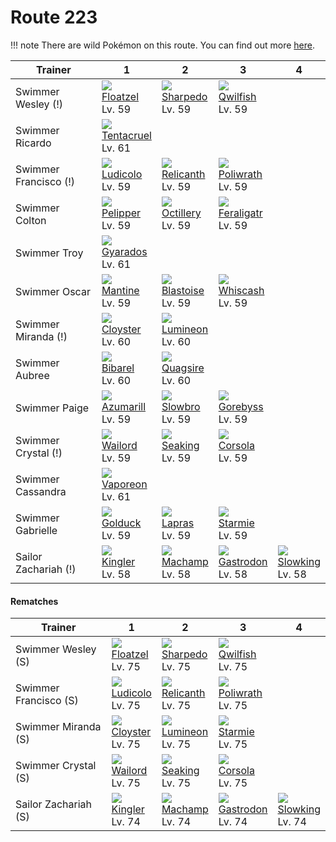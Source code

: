 # Route 223

!!! note
    There are wild Pokémon on this route. You can find out more [here](/wild_pokemon/route_223/).


Trainer               | 1                                    | 2                                    | 3                                    | 4                                    
---                   | ---                                  | ---                                  | ---                                  | ---                                  
Swimmer Wesley (!)    | ![][419]<br> [Floatzel]<br> Lv. 59   | ![][319]<br> [Sharpedo]<br> Lv. 59   | ![][211]<br> [Qwilfish]<br> Lv. 59   
Swimmer Ricardo       | ![][073]<br> [Tentacruel]<br> Lv. 61 
Swimmer Francisco (!) | ![][272]<br> [Ludicolo]<br> Lv. 59   | ![][369]<br> [Relicanth]<br> Lv. 59  | ![][062]<br> [Poliwrath]<br> Lv. 59  
Swimmer Colton        | ![][279]<br> [Pelipper]<br> Lv. 59   | ![][224]<br> [Octillery]<br> Lv. 59  | ![][160]<br> [Feraligatr]<br> Lv. 59 
Swimmer Troy          | ![][130]<br> [Gyarados]<br> Lv. 61   
Swimmer Oscar         | ![][226]<br> [Mantine]<br> Lv. 59    | ![][009]<br> [Blastoise]<br> Lv. 59  | ![][340]<br> [Whiscash]<br> Lv. 59   
Swimmer Miranda (!)   | ![][091]<br> [Cloyster]<br> Lv. 60   | ![][457]<br> [Lumineon]<br> Lv. 60   
Swimmer Aubree        | ![][400]<br> [Bibarel]<br> Lv. 60    | ![][195]<br> [Quagsire]<br> Lv. 60   
Swimmer Paige         | ![][184]<br> [Azumarill]<br> Lv. 59  | ![][080]<br> [Slowbro]<br> Lv. 59    | ![][368]<br> [Gorebyss]<br> Lv. 59   
Swimmer Crystal (!)   | ![][321]<br> [Wailord]<br> Lv. 59    | ![][119]<br> [Seaking]<br> Lv. 59    | ![][222]<br> [Corsola]<br> Lv. 59    
Swimmer Cassandra     | ![][134]<br> [Vaporeon]<br> Lv. 61   
Swimmer Gabrielle     | ![][055]<br> [Golduck]<br> Lv. 59    | ![][131]<br> [Lapras]<br> Lv. 59     | ![][121]<br> [Starmie]<br> Lv. 59    
Sailor Zachariah (!)  | ![][099]<br> [Kingler]<br> Lv. 58    | ![][068]<br> [Machamp]<br> Lv. 58    | ![][423]<br> [Gastrodon]<br> Lv. 58  | ![][199]<br> [Slowking]<br> Lv. 58   

#### Rematches

Trainer               | 1                                   | 2                                   | 3                                   | 4                                   
---                   | ---                                 | ---                                 | ---                                 | ---                                 
Swimmer Wesley (S)    | ![][419]<br> [Floatzel]<br> Lv. 75  | ![][319]<br> [Sharpedo]<br> Lv. 75  | ![][211]<br> [Qwilfish]<br> Lv. 75  
Swimmer Francisco (S) | ![][272]<br> [Ludicolo]<br> Lv. 75  | ![][369]<br> [Relicanth]<br> Lv. 75 | ![][062]<br> [Poliwrath]<br> Lv. 75 
Swimmer Miranda (S)   | ![][091]<br> [Cloyster]<br> Lv. 75  | ![][457]<br> [Lumineon]<br> Lv. 75  | ![][121]<br> [Starmie]<br> Lv. 75   
Swimmer Crystal (S)   | ![][321]<br> [Wailord]<br> Lv. 75   | ![][119]<br> [Seaking]<br> Lv. 75   | ![][222]<br> [Corsola]<br> Lv. 75   
Sailor Zachariah (S)  | ![][099]<br> [Kingler]<br> Lv. 74   | ![][068]<br> [Machamp]<br> Lv. 74   | ![][423]<br> [Gastrodon]<br> Lv. 74 | ![][199]<br> [Slowking]<br> Lv. 74  


[Blastoise]: /pokemon_changes/009/
[Golduck]: /pokemon_changes/055/
[Poliwrath]: /pokemon_changes/062/
[Machamp]: /pokemon_changes/068/
[Tentacruel]: /pokemon_changes/073/
[Slowbro]: /pokemon_changes/080/
[Cloyster]: /pokemon_changes/091/
[Kingler]: /pokemon_changes/099/
[Seaking]: /pokemon_changes/119/
[Starmie]: /pokemon_changes/121/
[Gyarados]: /pokemon_changes/130/
[Lapras]: /pokemon_changes/131/
[Vaporeon]: /pokemon_changes/134/
[Feraligatr]: /pokemon_changes/160/
[Azumarill]: /pokemon_changes/184/
[Quagsire]: /pokemon_changes/195/
[Slowking]: /pokemon_changes/199/
[Qwilfish]: /pokemon_changes/211/
[Corsola]: /pokemon_changes/222/
[Octillery]: /pokemon_changes/224/
[Mantine]: /pokemon_changes/226/
[Ludicolo]: /pokemon_changes/272/
[Pelipper]: /pokemon_changes/279/
[Sharpedo]: /pokemon_changes/319/
[Wailord]: /pokemon_changes/321/
[Whiscash]: /pokemon_changes/340/
[Gorebyss]: /pokemon_changes/368/
[Relicanth]: /pokemon_changes/369/
[Bibarel]: /pokemon_changes/400/
[Floatzel]: /pokemon_changes/419/
[Gastrodon]: /pokemon_changes/423/
[Lumineon]: /pokemon_changes/457/
[009]: /img/pokemon/009.png
[055]: /img/pokemon/055.png
[062]: /img/pokemon/062.png
[068]: /img/pokemon/068.png
[073]: /img/pokemon/073.png
[080]: /img/pokemon/080.png
[091]: /img/pokemon/091.png
[099]: /img/pokemon/099.png
[119]: /img/pokemon/119.png
[121]: /img/pokemon/121.png
[130]: /img/pokemon/130.png
[131]: /img/pokemon/131.png
[134]: /img/pokemon/134.png
[160]: /img/pokemon/160.png
[184]: /img/pokemon/184.png
[195]: /img/pokemon/195.png
[199]: /img/pokemon/199.png
[211]: /img/pokemon/211.png
[222]: /img/pokemon/222.png
[224]: /img/pokemon/224.png
[226]: /img/pokemon/226.png
[272]: /img/pokemon/272.png
[279]: /img/pokemon/279.png
[319]: /img/pokemon/319.png
[321]: /img/pokemon/321.png
[340]: /img/pokemon/340.png
[368]: /img/pokemon/368.png
[369]: /img/pokemon/369.png
[400]: /img/pokemon/400.png
[419]: /img/pokemon/419.png
[423]: /img/pokemon/423.png
[457]: /img/pokemon/457.png
